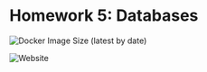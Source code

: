 # Homework 5: Databases

![Docker Image Size (latest by date)](https://img.shields.io/docker/image-size/JohnSV18/web-homework-5)

![Website](https://img.shields.io/website?down_color=red&down_message=Offline&up_color=green&up_message=Online&url=http%3A%2F%2Fplants-app.dev.johnmarcos.me%2F)
